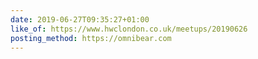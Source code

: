 ```yaml
---
date: 2019-06-27T09:35:27+01:00
like_of: https://www.hwclondon.co.uk/meetups/20190626
posting_method: https://omnibear.com
---
```

